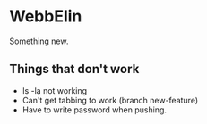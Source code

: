 # WebbElin
Something new.

## Things that don't work
- ls -la not working
- Can't get tabbing to work (branch new-feature)
- Have to write password when pushing.